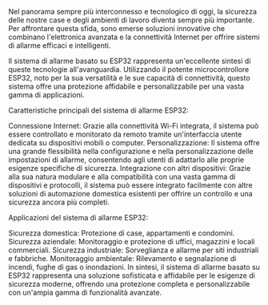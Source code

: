 Nel panorama sempre più interconnesso e tecnologico di oggi, la sicurezza delle nostre case e degli ambienti di lavoro diventa sempre più importante. Per affrontare questa sfida, sono emerse soluzioni innovative che combinano l'elettronica avanzata e la connettività Internet per offrire sistemi di allarme efficaci e intelligenti.

Il sistema di allarme basato su ESP32 rappresenta un'eccellente sintesi di queste tecnologie all'avanguardia. Utilizzando il potente microcontrollore ESP32, noto per la sua versatilità e le sue capacità di connettività, questo sistema offre una protezione affidabile e personalizzabile per una vasta gamma di applicazioni.

Caratteristiche principali del sistema di allarme ESP32:

Connessione Internet: Grazie alla connettività Wi-Fi integrata, il sistema può essere controllato e monitorato da remoto tramite un'interfaccia utente dedicata su dispositivi mobili o computer.
Personalizzazione: Il sistema offre una grande flessibilità nella configurazione e nella personalizzazione delle impostazioni di allarme, consentendo agli utenti di adattarlo alle proprie esigenze specifiche di sicurezza.
Integrazione con altri dispositivi: Grazie alla sua natura modulare e alla compatibilità con una vasta gamma di dispositivi e protocolli, il sistema può essere integrato facilmente con altre soluzioni di automazione domestica esistenti per offrire un controllo e una sicurezza ancora più completi.

Applicazioni del sistema di allarme ESP32:

Sicurezza domestica: Protezione di case, appartamenti e condomini.
Sicurezza aziendale: Monitoraggio e protezione di uffici, magazzini e locali commerciali.
Sicurezza industriale: Sorveglianza e allarme per siti industriali e fabbriche.
Monitoraggio ambientale: Rilevamento e segnalazione di incendi, fughe di gas o inondazioni.
In sintesi, il sistema di allarme basato su ESP32 rappresenta una soluzione sofisticata e affidabile per le esigenze di sicurezza moderne, offrendo una protezione completa e personalizzabile con un'ampia gamma di funzionalità avanzate.




